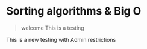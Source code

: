 # Sorting algorithms & Big O
> welcome
This is a testing

This is a  new testing with Admin restrictions
